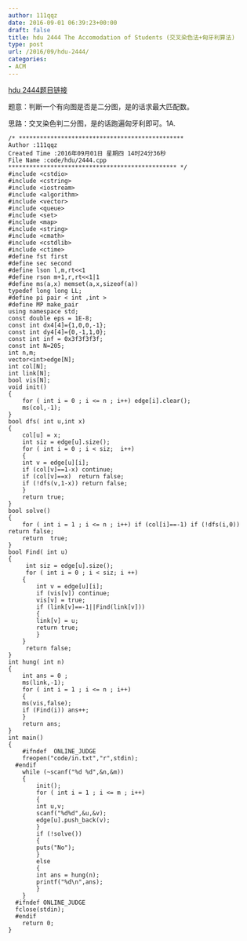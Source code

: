 ```yaml
---
author: 111qqz
date: 2016-09-01 06:39:23+00:00
draft: false
title: hdu 2444 The Accomodation of Students (交叉染色法+匈牙利算法)
type: post
url: /2016/09/hdu-2444/
categories:
- ACM
---
```


[hdu 2444题目链接](http://acm.split.hdu.edu.cn/showproblem.php?pid=2444)

题意：判断一个有向图是否是二分图，是的话求最大匹配数。

思路：交叉染色判二分图，是的话跑遍匈牙利即可。1A.

    
    /* ***********************************************
    Author :111qqz
    Created Time :2016年09月01日 星期四 14时24分36秒
    File Name :code/hdu/2444.cpp
    ************************************************ */
    #include <cstdio>
    #include <cstring>
    #include <iostream>
    #include <algorithm>
    #include <vector>
    #include <queue>
    #include <set>
    #include <map>
    #include <string>
    #include <cmath>
    #include <cstdlib>
    #include <ctime>
    #define fst first
    #define sec second
    #define lson l,m,rt<<1
    #define rson m+1,r,rt<<1|1
    #define ms(a,x) memset(a,x,sizeof(a))
    typedef long long LL;
    #define pi pair < int ,int >
    #define MP make_pair
    using namespace std;
    const double eps = 1E-8;
    const int dx4[4]={1,0,0,-1};
    const int dy4[4]={0,-1,1,0};
    const int inf = 0x3f3f3f3f;
    const int N=205;
    int n,m;
    vector<int>edge[N];
    int col[N];
    int link[N];
    bool vis[N];
    void init()
    {
        for ( int i = 0 ; i <= n ; i++) edge[i].clear();
        ms(col,-1);
    }
    bool dfs( int u,int x)
    {
        col[u] = x;
        int siz = edge[u].size();
        for ( int i = 0 ; i < siz;  i++)
        {
    	int v = edge[u][i];
    	if (col[v]==1-x) continue;
    	if (col[v]==x)  return false;
    	if (!dfs(v,1-x)) return false;
        }
        return true;
    }
    bool solve()
    {
        for ( int i = 1 ; i <= n ; i++) if (col[i]==-1) if (!dfs(i,0)) return false;
        return  true;
    }
    bool Find( int u)
    {
         int siz = edge[u].size();
         for ( int i = 0 ; i < siz; i ++)
    	{
    	    int v = edge[u][i];
    	    if (vis[v]) continue;
    	    vis[v] = true;
    	    if (link[v]==-1||Find(link[v]))
    	    {
    		link[v] = u;
    		return true;
    	    }
    	}
         return false;
    }
    int hung( int n)
    {
        int ans = 0 ;
        ms(link,-1);
        for ( int i = 1 ; i <= n ; i++)
        {
    	ms(vis,false);
    	if (Find(i)) ans++;
        }
        return ans;
    }
    int main()
    {
    	#ifndef  ONLINE_JUDGE 
    	freopen("code/in.txt","r",stdin);
      #endif
    	while (~scanf("%d %d",&n,&m))
    	{
    	    init();
    	    for ( int i = 1 ; i <= m ; i++)
    	    {
    		int u,v;
    		scanf("%d%d",&u,&v);
    		edge[u].push_back(v);
    	    }
    	    if (!solve())
    	    {
    		puts("No");
    	    }
    	    else
    	    {
    		int ans = hung(n);
    		printf("%d\n",ans);
    	    }
    	}
      #ifndef ONLINE_JUDGE  
      fclose(stdin);
      #endif
        return 0;
    }
    





